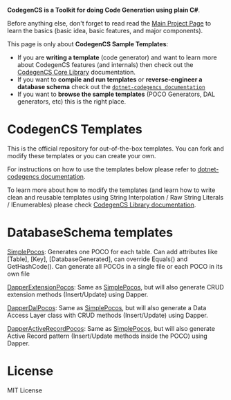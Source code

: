 **CodegenCS is a Toolkit for doing Code Generation using plain C#**.

Before anything else, don't forget to read read the [Main Project Page](https://github.com/CodegenCS/CodegenCS/) to learn the basics (basic idea, basic features, and major components).

This page is only about **CodegenCS Sample Templates**:
- If you are **writing a template** (code generator) and want to learn more about CodegenCS features (and internals) then check out the [CodegenCS Core Library](https://github.com/CodegenCS/CodegenCS/tree/master/src/Core/CodegenCS) documentation.
- If you want to **compile and run templates** or **reverse-engineer a database schema** check out the [`dotnet-codegencs documentation`](https://github.com/CodegenCS/CodegenCS/tree/master/src/dotnet-codegencs)
- If you want to **browse the sample templates** (POCO Generators, DAL generators, etc) this is the right place.


# CodegenCS Templates

This is the official repository for out-of-the-box templates. You can fork and modify these templates or you can create your own.

For instructions on how to use the templates below please refer to [dotnet-codegencs documentation](https://github.com/CodegenCS/CodegenCS/tree/master/src/dotnet-codegencs).

To learn more about how to modify the templates (and learn how to write clean and reusable templates using String Interpolation / Raw String Literals / IEnumerables) please check [CodegenCS Library documentation](https://github.com/CodegenCS/CodegenCS/tree/master/src/Core/CodegenCS).


# DatabaseSchema templates

[SimplePocos](./SimplePocos/SimplePocos.cs): Generates one POCO for each table. Can add attributes like [Table], [Key], [DatabaseGenerated], can override Equals() and GetHashCode(). Can generate all POCOs in a single file or each POCO in its own file

[DapperExtensionPocos](./DapperExtensionPocos/DapperExtensionPocos.cs): Same as [SimplePocos](./SimplePocos/SimplePocos.cs), but will also generate CRUD extension methods (Insert/Update) using Dapper.

[DapperDalPocos](./DapperDalPocos/DapperDalPocos.cs): Same as [SimplePocos](./SimplePocos/SimplePocos.cs), but will also generate a Data Access Layer class with CRUD methods (Insert/Update) using Dapper.

[DapperActiveRecordPocos](./DapperActiveRecordPocos/DapperActiveRecordPocos.cs): Same as [SimplePocos](./SimplePocos/SimplePocos.cs), but will also generate Active Record pattern (Insert/Update methods inside the POCO) using Dapper.


# License
MIT License
